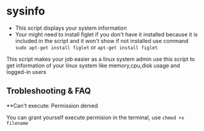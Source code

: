 # sysinfo

* This script displays your system information
* Your might need to install figlet if you don't have it installed because it is included in the script and it won't show if not installed use command `sudo apt-get install figlet` or `apt-get install figlet`

This script makes your job easier as a linux system admin
use this script to get information of your linux system like memory,cpu,disk usage and logged-in users


## Trobleshooting & FAQ

**Can't execute: Permission denied

You can grant yourself execute permision in the terminal, use `chmod +x filename` 
